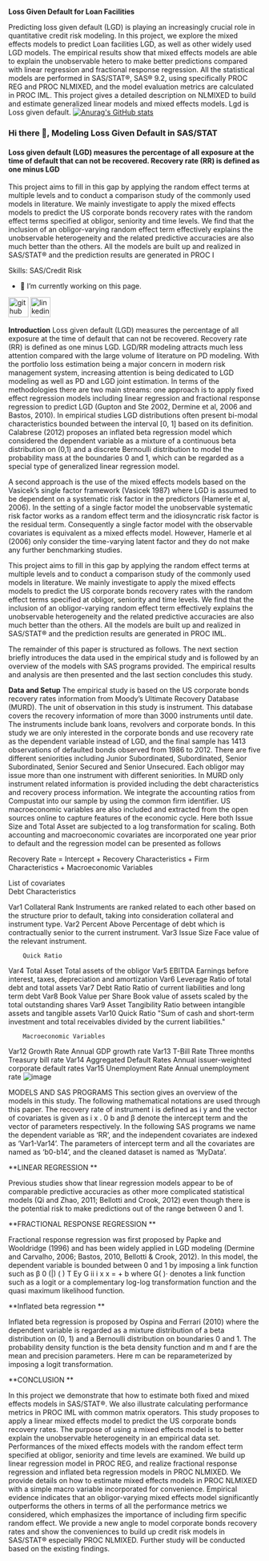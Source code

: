 **Loss Given Default for Loan Facilities**

Predicting loss given default (LGD) is playing an increasingly crucial role in quantitative credit risk modeling. In this 
project, we explore the mixed effects models to predict Loan facilities LGD, as well as other widely used LGD 
models. The empirical results show that mixed effects models are able to explain the unobservable hetero
to make better predictions compared with linear regression and fractional response regression. All the statistical 
models are performed in SAS/STAT®, SAS® 9.2, using specifically PROC REG and PROC NLMIXED, and the 
model evaluation metrics are calculated in PROC IML. This project gives a detailed description on 
NLMIXED to build and estimate generalized linear models and mixed effects models. Lgd is Loss given default.
[![Anurag's GitHub stats](https://github-readme-stats.vercel.app/api?username=taipahuchu)](https://github.com/anuraghazra/github-readme-stats)

### Hi there 👋, Modeling Loss Given Default in SAS/STAT
#### Loss given default (LGD) measures the percentage of all exposure at the time of default that can not be recovered.  Recovery rate (RR) is defined as one minus LGD
This project aims to fill in this gap by applying the random effect terms at multiple levels and to conduct a comparison 
study of the commonly used models in literature. We mainly investigate to apply the mixed effects models to predict 
the US corporate bonds recovery rates with the random effect terms specified at obligor, seniority and time levels. We 
find that the inclusion of an obligor-varying random effect term effectively explains the unobservable heterogeneity 
and the related predictive accuracies are also much better than the others. All the models are built up and realized in 
SAS/STAT® and the prediction results are generated in PROC I

Skills: SAS/Credit Risk

- 🔭 I’m currently working on this page. 


[<img src='https://cdn.jsdelivr.net/npm/simple-icons@3.0.1/icons/github.svg' alt='github' height='40'>](https://github.com/taipahuchu)  [<img src='https://cdn.jsdelivr.net/npm/simple-icons@3.0.1/icons/linkedin.svg' alt='linkedin' height='40'>](https://www.linkedin.com/in/linkedin.com/in/taipa-huchu/)  

**Introduction**
Loss given default (LGD) measures the percentage of all exposure at the time of default that can not be recovered. 
Recovery rate (RR) is defined as one minus LGD. LGD/RR modeling attracts much less attention compared with the 
large volume of literature on PD modeling. With the portfolio loss estimation being a major concern in modern risk 
management system, increasing attention is being dedicated to LGD modeling as well as PD and LGD joint 
estimation. In terms of the methodologies there are two main streams: one approach is to apply fixed effect 
regression models including linear regression and fractional response regression to predict LGD (Gupton and Ste
2002, Dermine et al, 2006 and Bastos, 2010). In empirical studies LGD distributions often present bi-modal 
characteristics bounded between the interval [0, 1] based on its definition. Calabrese (2012) proposes an inflated 
beta regression model which considered the dependent variable as a mixture of a continuous beta distribution on (0,1)
and a discrete Bernoulli distribution to model the probability mass at the boundaries 0 and 1, which can be 
regarded as a special type of generalized linear regression model. 

A second approach is the use of the mixed effects models based on the Vasicek’s single factor framework (Vasicek 
1987) where LGD is assumed to be dependent on a systematic risk factor in the predictors (Hamerle et al, 2006). In 
the setting of a single factor model the unobservable systematic risk factor works as a random effect term and the 
idiosyncratic risk factor is the residual term. Consequently a single factor model with the observable covariates is 
equivalent as a mixed effects model. However, Hamerle et al (2006) only consider the time-varying latent factor and 
they do not make any further benchmarking studies. 

This project aims to fill in this gap by applying the random effect terms at multiple levels and to conduct a comparison 
study of the commonly used models in literature. We mainly investigate to apply the mixed effects models to predict 
the US corporate bonds recovery rates with the random effect terms specified at obligor, seniority and time levels. We 
find that the inclusion of an obligor-varying random effect term effectively explains the unobservable heterogeneity 
and the related predictive accuracies are also much better than the others. All the models are built up and realized in 
SAS/STAT® and the prediction results are generated in PROC IML. 

The remainder of this paper is structured as follows. The next section briefly introduces the data used in the empirical 
study and is followed by an overview of the models with SAS programs provided. The empirical results and analysis 
are then presented and the last section concludes this study.

**Data and Setup** 
The empirical study is based on the US corporate bonds recovery rates information from Moody’s Ultimate Recovery 
Database (MURD). The unit of observation in this study is instrument. This database covers the recovery information 
of more than 3000 instruments until date. The instruments include bank loans, revolvers and corporate bonds. In this 
study we are only interested in the corporate bonds and use recovery rate as the dependent variable instead of LGD, 
and the final sample has 1413 observations of defaulted bonds observed from 1986 to 2012. 
There are five different seniorities including Junior Subordinated, Subordinated, Senior Subordinated, Senior Secured 
and Senior Unsecured. Each obligor may issue more than one instrument with different seniorities. In MURD only 
instrument related information is provided including the debt characteristics and recovery process information. We 
integrate the accounting ratios from Compustat into our sample by using the common firm identifier. US 
macroeconomic variables are also included and extracted from the open sources online to capture features of the 
economic cycle. Here both Issue Size and Total Asset are subjected to a log transformation for scaling. Both 
accounting and macroeconomic covariates are incorporated one year prior to default and the regression model can 
be presented as follows 

Recovery Rate = Intercept + Recovery Characteristics + Firm Characteristics + Macroeconomic Variables

List of covariates		
		Debt Characteristics
		
Var1	Collateral Rank 	Instruments are ranked related to each other based on the structure prior to default, taking into consideration collateral and instrument type.
Var2 	Percent Above	Percentage of debt which is contractually senior to the current instrument. 
Var3	Issue Size	Face value of the relevant instrument. 
		
		Quick Ratio
		
Var4	 Total Asset 	Total assets of the obligor 
Var5	EBITDA	Earnings before interest, taxes, depreciation and amortization
Var6	Leverage	Ratio of total debt and total assets
Var7	Debt Ratio 	Ratio of current liabilities and long term debt
Var8	Book Value per Share	Book value of assets scaled by the total outstanding shares 
Var9	Asset Tangibility 	Ratio between intangible assets and tangible assets
Var10	Quick Ratio	"Sum of cash and short-term investment and total receivables divided by the 
current liabilities."
		
		Macroeconomic Variables 
		
Var12	 Growth Rate 	Annual GDP growth rate
Var13	 T-Bill Rate	Three months Treasury bill rate 
Var14	Aggregated Default Rates 	Annual issuer-weighted corporate default rates
Var15	Unemployment Rate	Annual unemployment rate 
![image](https://user-images.githubusercontent.com/39062372/147856797-8791a1b6-a3fe-4f49-8117-4e4a3d65b3f6.png)

MODELS AND SAS PROGRAMS 
This section gives an overview of the models in this study. The following mathematical notations are used through 
this paper. The recovery rate of instrument i is defined as i y and the vector of covariates is given as i x . 0 b and β
denote the intercept term and the vector of parameters respectively. In the following SAS programs we name the 
dependent variable as ‘RR’, and the independent covariates are indexed as ‘Var1-Var14’. The parameters of 
intercept term and all the covariates are named as ‘b0-b14’, and the cleaned dataset is named as ‘MyData’. 

**LINEAR REGRESSION **

Previous studies show that linear regression models appear to be of comparable predictive accuracies as other more 
complicated statistical models (Qi and Zhao, 2011; Bellotti and Crook, 2012) even though there is the potential risk to 
make predictions out of the range between 0 and 1. 

**FRACTIONAL RESPONSE REGRESSION **

Fractional response regression was first proposed by Papke and Wooldridge (1996) and has been widely applied in 
LGD modeling (Dermine and Carvalho, 2006; Bastos, 2010, Bellotti & Crook, 2012). In this model, the dependent 
variable is bounded between 0 and 1 by imposing a link function such as β 0 (|) ( ) T Ey G ii i x x = + b where G( )⋅
denotes a link function such as a logit or a complementary log-log transformation function and the quasi maximum 
likelihood function.

**Inflated beta regression **

Inflated beta regression is proposed by Ospina and Ferrari (2010) where the dependent variable is regarded as a 
mixture distribution of a beta distribution on (0, 1) and a Bernoulli distribution on boundaries 0 and 1. The probability 
density function is the beta density function and m and f are the mean and precision parameters. Here m can be 
reparameterized by imposing a logit transformation.

**CONCLUSION **

In this project we demonstrate that how to estimate both fixed and mixed effects models in SAS/STAT®. We also 
illustrate calculating performance metrics in PROC IML with common matrix operators. This study proposes to apply 
a linear mixed effects model to predict the US corporate bonds recovery rates. The purpose of using a mixed effects 
model is to better explain the unobservable heterogeneity in an empirical data set. Performances of the mixed effects 
models with the random effect term specified at obligor, seniority and time levels are examined. We build up linear 
regression model in PROC REG, and realize fractional response regression and inflated beta regression models in 
PROC NLMIXED. We provide details on how to estimate mixed effects models in PROC NLMIXED with a simple 
macro variable incorporated for convenience. Empirical evidence indicates that an obligor-varying mixed effects 
model significantly outperforms the others in terms of all the performance metrics we considered, which emphasizes 
the importance of including firm specific random effect. We provide a new angle to model corporate bonds recovery 
rates and show the conveniences to build up credit risk models in SAS/STAT® especially PROC NLMIXED. Further 
study will be conducted based on the existing findings. 


 

 






